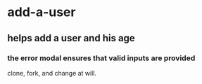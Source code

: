 # add-a-user
## helps add a user and his age
### the error modal ensures that valid inputs are provided
clone, fork, and change at will.
